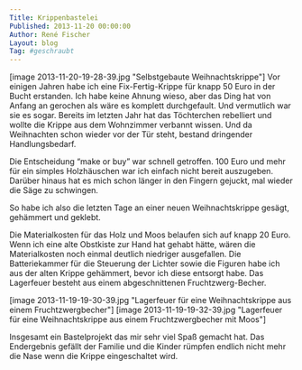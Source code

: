 ```yaml
---
Title: Krippenbastelei
Published: 2013-11-20 00:00:00
Author: René Fischer
Layout: blog
Tag: #geschraubt
---
```

[image 2013-11-20-19-28-39.jpg "Selbstgebaute Weihnachtskrippe"]
Vor einigen Jahren habe ich eine Fix-Fertig-Krippe für knapp 50 Euro in der Bucht erstanden. Ich habe keine Ahnung wieso, aber das Ding hat von Anfang an gerochen als wäre es komplett durchgefault. Und vermutlich war sie es sogar. Bereits im letzten Jahr hat das Töchterchen rebelliert und wollte die Krippe aus dem Wohnzimmer verbannt wissen. Und da Weihnachten schon wieder vor der Tür steht, bestand dringender Handlungsbedarf.

Die Entscheidung “make or buy” war schnell getroffen. 100 Euro und mehr für ein simples Holzhäuschen war ich einfach nicht bereit auszugeben. Darüber hinaus hat es mich schon länger in den Fingern gejuckt, mal wieder die Säge zu schwingen.

So habe ich also die letzten Tage an einer neuen Weihnachtskrippe gesägt, gehämmert und geklebt.

Die Materialkosten für das Holz und Moos belaufen sich auf knapp 20 Euro. Wenn ich eine alte Obstkiste zur Hand hat gehabt hätte, wären die Materialkosten noch einmal deutlich niedriger ausgefallen. Die Batteriekammer für die Steuerung der Lichter sowie die Figuren habe ich aus der alten Krippe gehämmert, bevor ich diese entsorgt habe. Das Lagerfeuer besteht aus einem abgeschnittenen Fruchtzwerg-Becher.

[image 2013-11-19-19-30-39.jpg "Lagerfeuer für eine Weihnachtskrippe aus einem Fruchtzwergbecher"]
[image 2013-11-19-19-32-39.jpg "Lagerfeuer für eine Weihnachtskrippe aus einem Fruchtzwergbecher mit Moos"]

Insgesamt ein Bastelprojekt das mir sehr viel Spaß gemacht hat. Das Endergebnis gefällt der Familie und die Kinder rümpfen endlich nicht mehr die Nase wenn die Krippe eingeschaltet wird.
